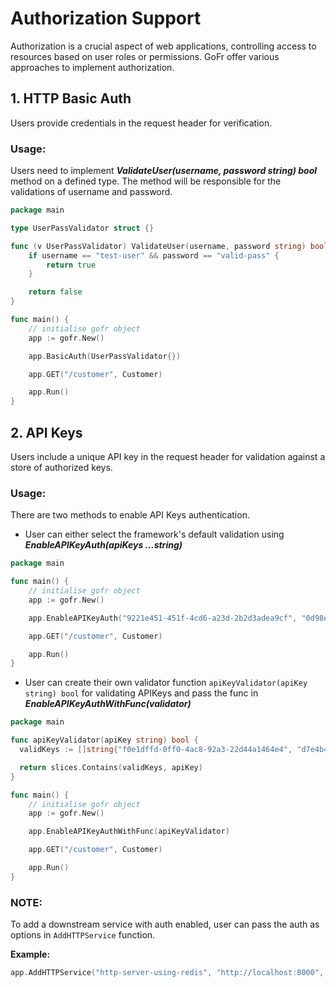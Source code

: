 # Authorization Support

Authorization is a crucial aspect of web applications, controlling access to resources based on user roles or permissions.
GoFr offer various approaches to implement authorization.

## 1. HTTP Basic Auth
Users provide credentials in the request header for verification.

### Usage:
Users need to implement **_ValidateUser(username, password string) bool_** method on a defined type. The method will be responsible for the
validations of username and password.

```go
package main

type UserPassValidator struct {}

func (v UserPassValidator) ValidateUser(username, password string) bool {
	if username == "test-user" && password == "valid-pass" {
		return true
	}

	return false
}

func main() {
	// initialise gofr object
	app := gofr.New()

	app.BasicAuth(UserPassValidator{})

	app.GET("/customer", Customer)

	app.Run()
}
```

## 2. API Keys
Users include a unique API key in the request header for validation against a store of authorized keys.

### Usage:
There are two methods to enable API Keys authentication. 
- User can either select the framework's default validation using **_EnableAPIKeyAuth(apiKeys ...string)_**
```go
package main

func main() {
	// initialise gofr object
	app := gofr.New()

	app.EnableAPIKeyAuth("9221e451-451f-4cd6-a23d-2b2d3adea9cf", "0d98ecfe-4677-48aa-b463-d43505766915")

	app.GET("/customer", Customer)

	app.Run()
}
```

- User can create their own validator function `apiKeyValidator(apiKey string) bool` for validating APIKeys and pass the func in **_EnableAPIKeyAuthWithFunc(validator)_**

```go
package main

func apiKeyValidator(apiKey string) bool {
  validKeys := []string{"f0e1dffd-0ff0-4ac8-92a3-22d44a1464e4", "d7e4b46e-5b04-47b2-836c-2c7c91250f40"}

  return slices.Contains(validKeys, apiKey)
}

func main() {
	// initialise gofr object
	app := gofr.New()

	app.EnableAPIKeyAuthWithFunc(apiKeyValidator)

	app.GET("/customer", Customer)

	app.Run()
}
```

### NOTE:
To add a downstream service with auth enabled, user can pass the auth as options in `AddHTTPService` function.

**Example:**
```go
app.AddHTTPService("http-server-using-redis", "http://localhost:8000", &service.APIKeyAuth{APIKey: "9221e451-451f-4cd6-a23d-2b2d3adea9cf"})
```
